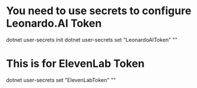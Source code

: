 ﻿
# You need to use secrets to configure Leonardo.AI Token

dotnet user-secrets init
dotnet user-secrets set "LeonardoAIToken" "<your token>"


# This is for ElevenLab Token
dotnet user-secrets set "ElevenLabToken" "<your token>"
